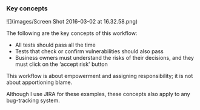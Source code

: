 ### Key concepts

![](images/Screen Shot 2016-03-02 at 16.32.58.png)

The following are the key concepts of this workflow:

  * All tests should pass all the time
  * Tests that check or confirm vulnerabilities should also pass
  * Business owners must understand the risks of their decisions, and they must click on the ‘accept risk' button

This workflow is about empowerment and assigning responsibility; it is not about apportioning blame.

Although I use JIRA for these examples, these concepts also apply to any bug-tracking system.
